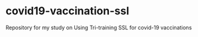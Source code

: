 # covid19-vaccination-ssl

Repository for my study on Using Tri-training SSL for covid-19 vaccinations